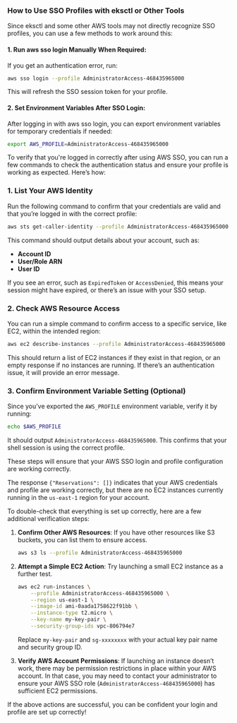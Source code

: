 ### How to Use SSO Profiles with eksctl or Other Tools
Since eksctl and some other AWS tools may not directly recognize SSO profiles, you can use a few methods to work around this:

#### 1. Run aws sso login Manually When Required:

If you get an authentication error, run:
```bash
aws sso login --profile AdministratorAccess-468435965000
```
This will refresh the SSO session token for your profile.
#### 2. Set Environment Variables After SSO Login:

After logging in with aws sso login, you can export environment variables for temporary credentials if needed:
```bash
export AWS_PROFILE=AdministratorAccess-468435965000
```

To verify that you're logged in correctly after using AWS SSO, you can run a few commands to check the authentication status and ensure your profile is working as expected. Here’s how:

### 1. **List Your AWS Identity**

Run the following command to confirm that your credentials are valid and that you’re logged in with the correct profile:

```bash
aws sts get-caller-identity --profile AdministratorAccess-468435965000
```

This command should output details about your account, such as:
- **Account ID**
- **User/Role ARN**
- **User ID**

If you see an error, such as `ExpiredToken` or `AccessDenied`, this means your session might have expired, or there’s an issue with your SSO setup.

### 2. **Check AWS Resource Access**

You can run a simple command to confirm access to a specific service, like EC2, within the intended region:

```bash
aws ec2 describe-instances --profile AdministratorAccess-468435965000 --region us-east-1
```

This should return a list of EC2 instances if they exist in that region, or an empty response if no instances are running. If there’s an authentication issue, it will provide an error message.

### 3. **Confirm Environment Variable Setting (Optional)**

Since you’ve exported the `AWS_PROFILE` environment variable, verify it by running:

```bash
echo $AWS_PROFILE
```

It should output `AdministratorAccess-468435965000`. This confirms that your shell session is using the correct profile.

These steps will ensure that your AWS SSO login and profile configuration are working correctly.

The response `{"Reservations": []}` indicates that your AWS credentials and profile are working correctly, but there are no EC2 instances currently running in the `us-east-1` region for your account.

To double-check that everything is set up correctly, here are a few additional verification steps:

1. **Confirm Other AWS Resources**: If you have other resources like S3 buckets, you can list them to ensure access.
   ```bash
   aws s3 ls --profile AdministratorAccess-468435965000
   ```

2. **Attempt a Simple EC2 Action**: Try launching a small EC2 instance as a further test.
   ```bash
   aws ec2 run-instances \
       --profile AdministratorAccess-468435965000 \
       --region us-east-1 \
       --image-id ami-0aada1758622f91bb \
       --instance-type t2.micro \
       --key-name my-key-pair \
       --security-group-ids vpc-806794e7
   ```
   Replace `my-key-pair` and `sg-xxxxxxxx` with your actual key pair name and security group ID.

3. **Verify AWS Account Permissions**: If launching an instance doesn’t work, there may be permission restrictions in place within your AWS account. In that case, you may need to contact your administrator to ensure your AWS SSO role (`AdministratorAccess-468435965000`) has sufficient EC2 permissions.

If the above actions are successful, you can be confident your login and profile are set up correctly!